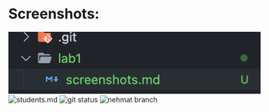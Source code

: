 # Screenshots:

![screenshots](./image.png)
![students.md](./image1.png)
![git status](./image2.png)
![nehmat branch](./image3.png)
